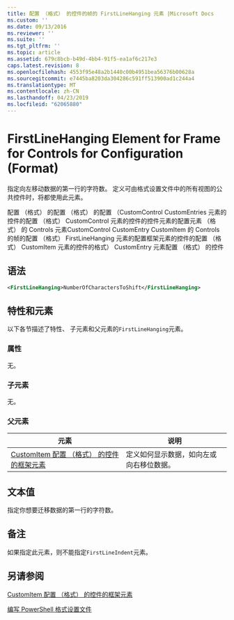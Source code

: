 ```yaml
---
title: 配置 （格式） 的控件的帧的 FirstLineHanging 元素 |Microsoft Docs
ms.custom: ''
ms.date: 09/13/2016
ms.reviewer: ''
ms.suite: ''
ms.tgt_pltfrm: ''
ms.topic: article
ms.assetid: 679c8bcb-b49d-4bb4-91f5-ea1af6c217e3
caps.latest.revision: 8
ms.openlocfilehash: 4553f95e48a2b1440c00b4951bea56376b00628a
ms.sourcegitcommit: e7445ba8203da304286c591ff513900ad1c244a4
ms.translationtype: MT
ms.contentlocale: zh-CN
ms.lasthandoff: 04/23/2019
ms.locfileid: "62065880"
---
```

# <a name="firstlinehanging-element-for-frame-for-controls-for-configuration-format"></a>FirstLineHanging Element for Frame for Controls for Configuration (Format)

指定向左移动数据的第一行的字符数。 定义可由格式设置文件中的所有视图的公共控件时，将都使用此元素。

配置 （格式） 的配置 （格式） 的配置 （CustomControl CustomEntries 元素的控件的配置 （格式） CustomControl 元素的控件的控件元素的配置元素 （格式） 的 Controls 元素CustomControl CustomEntry CustomItem 的 Controls 的帧的配置 （格式） FirstLineHanging 元素的配置框架元素的控件的配置 （格式） CustomItem 元素的控件的格式） CustomEntry 元素配置 （格式） 的控件

## <a name="syntax"></a>语法

```xml
<FirstLineHanging>NumberOfCharactersToShift</FirstLineHanging>
```

## <a name="attributes-and-elements"></a>特性和元素

以下各节描述了特性、 子元素和父元素的`FirstLineHanging`元素。

### <a name="attributes"></a>属性

无。

### <a name="child-elements"></a>子元素

无。

### <a name="parent-elements"></a>父元素

|元素|说明|
|-------------|-----------------|
|[CustomItem 配置 （格式） 的控件的框架元素](./frame-element-for-customitem-for-controls-for-configuration-format.md)|定义如何显示数据，如向左或向右移位数据。|

## <a name="text-value"></a>文本值

指定你想要迁移数据的第一行的字符数。

## <a name="remarks"></a>备注

如果指定此元素，则不能指定`FirstLineIndent`元素。

## <a name="see-also"></a>另请参阅

[CustomItem 配置 （格式） 的控件的框架元素](./frame-element-for-customitem-for-controls-for-configuration-format.md)

[编写 PowerShell 格式设置文件](./writing-a-powershell-formatting-file.md)
